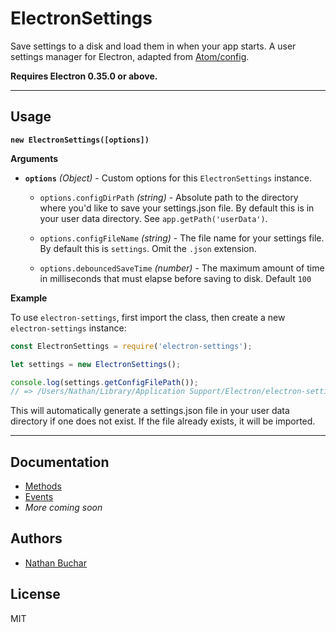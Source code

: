 ElectronSettings
================

Save settings to a disk and load them in when your app starts. A user settings manager for Electron, adapted from [Atom/config](https://github.com/atom/atom/blob/master/src/config.coffee).

**Requires Electron 0.35.0 or above.**



***



Usage
-----

**`new ElectronSettings([options])`**

**Arguments**

* **`options`** *(Object)* - Custom options for this `ElectronSettings` instance.

  * `options.configDirPath` *(string)* - Absolute path to the directory where you'd like to save your settings.json file. By default this is in your user data directory. See `app.getPath('userData')`.

  * `options.configFileName` *(string)* - The file name for your settings file. By default this is `settings`. Omit the `.json` extension.

  * `options.debouncedSaveTime` *(number)* - The maximum amount of time in milliseconds that must elapse before saving to disk. Default `100`


**Example**

To use `electron-settings`, first import the class, then create a new `electron-settings` instance:

```js
const ElectronSettings = require('electron-settings');

let settings = new ElectronSettings();

console.log(settings.getConfigFilePath());
// => /Users/Nathan/Library/Application Support/Electron/electron-settings/settings.json
```

This will automatically generate a settings.json file in your user data directory if one does not exist. If the file already exists, it will be imported.


***


Documentation
-------------

* [Methods][docs_methods]
* [Events][docs_events]
* *More coming soon*


Authors
-------
* [Nathan Buchar](mailto:hello@nathanbuchar.com)


License
-------
MIT




[docs_methods]: ./docs/api/methods.md
[docs_events]: ./docs/api/events.md
